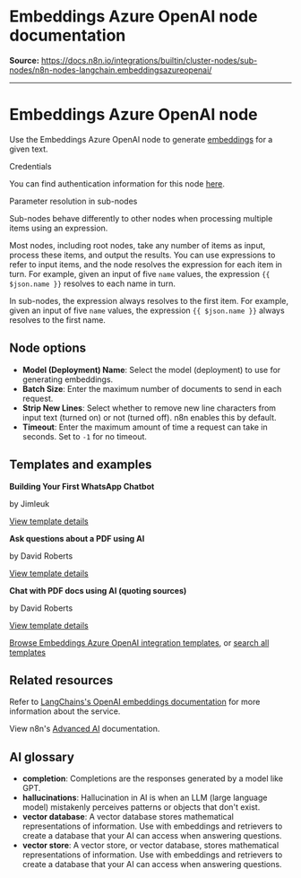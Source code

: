 # Embeddings Azure OpenAI node documentation

**Source:** https://docs.n8n.io/integrations/builtin/cluster-nodes/sub-nodes/n8n-nodes-langchain.embeddingsazureopenai/

---

# Embeddings Azure OpenAI node

Use the Embeddings Azure OpenAI node to generate [embeddings](../../../../../glossary/#ai-embedding) for a given text.

Credentials

You can find authentication information for this node [here](../../../credentials/azureopenai/).

Parameter resolution in sub-nodes

Sub-nodes behave differently to other nodes when processing multiple items using an expression.

Most nodes, including root nodes, take any number of items as input, process these items, and output the results. You can use expressions to refer to input items, and the node resolves the expression for each item in turn. For example, given an input of five `name` values, the expression `{{ $json.name }}` resolves to each name in turn.

In sub-nodes, the expression always resolves to the first item. For example, given an input of five `name` values, the expression `{{ $json.name }}` always resolves to the first name.

## Node options

- **Model (Deployment) Name**: Select the model (deployment) to use for generating embeddings.
- **Batch Size**: Enter the maximum number of documents to send in each request.
- **Strip New Lines**: Select whether to remove new line characters from input text (turned on) or not (turned off). n8n enables this by default.
- **Timeout**: Enter the maximum amount of time a request can take in seconds. Set to `-1` for no timeout.

## Templates and examples

**Building Your First WhatsApp Chatbot**

by Jimleuk

[View template details](https://n8n.io/workflows/2465-building-your-first-whatsapp-chatbot/)

**Ask questions about a PDF using AI**

by David Roberts

[View template details](https://n8n.io/workflows/1960-ask-questions-about-a-pdf-using-ai/)

**Chat with PDF docs using AI (quoting sources)**

by David Roberts

[View template details](https://n8n.io/workflows/2165-chat-with-pdf-docs-using-ai-quoting-sources/)

[Browse Embeddings Azure OpenAI integration templates](https://n8n.io/integrations/embeddings-azure-openai/), or [search all templates](https://n8n.io/workflows/)

## Related resources

Refer to [LangChains's OpenAI embeddings documentation](https://js.langchain.com/docs/integrations/text_embedding/azure_openai/) for more information about the service.

View n8n's [Advanced AI](../../../../../advanced-ai/) documentation.

## AI glossary

- **completion**: Completions are the responses generated by a model like GPT.
- **hallucinations**: Hallucination in AI is when an LLM (large language model) mistakenly perceives patterns or objects that don't exist.
- **vector database**: A vector database stores mathematical representations of information. Use with embeddings and retrievers to create a database that your AI can access when answering questions.
- **vector store**: A vector store, or vector database, stores mathematical representations of information. Use with embeddings and retrievers to create a database that your AI can access when answering questions.
